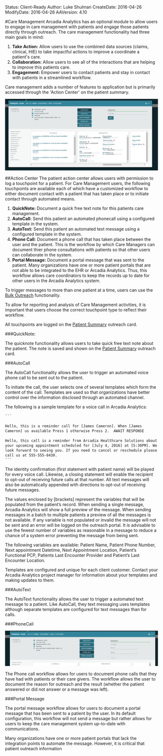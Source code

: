 Status: Client-Ready
Author: Luke Shulman
CreateDate: 2016-04-26
ModifyDate: 2016-04-26
AAVersion: 4.10

#Care Management
Arcadia Analytics has an optional module to allow users to engage in care management with patients and engage those patients directly through outreach. The care management functionality had three main goals in mind:

1. **Take Action:** Allow users to use the combined data sources (claims, clinical, HIE) to take impactful actions to improve a coordinate a patient's care. 
2. **Collaboration:** Allow users to see all of the interactions that are helping to improve this patients care. 
3. **Engagement:** Empower users to contact patients and stay in contact with patients in a streamlined workflow. 

Care management adds a number of features to application but is primarily accessed through the 'Action Center' on  the patient summary.

![Action Center](../img/ActionCenter.png)

##Action Center
The patient action center allows users with permission to log a touchpoint for a patient. For Care Management users, the following touchpoints are available each of which have a customized workflow to either document contact with a patient that has taken place or to initiate contact through automated means. 

1. **QuickNote:** Document a quick free text note for this patients care management. 
2. **AutoCall:**  Send this patient an automated phonecall using a configured template in the system. 
3. **AutoText:** Send this patient an automated text message using a configured template in the system.
4. **Phone Call:** Document a phone call that has taken place between the user and the patient. This is the workflow by which Care Managers can document thier phone consultations with patients so that other users can collaborate in the system. 
5. **Portal Message:** Document a portal message that was sent to the patient. Many organizations have one or more patient portals that are not able to be integrated to the EHR or Arcadia Analytics. Thus, this workflow allows care coordinators to keep the records up to date for other users in the Arcadia Analytics system. 

To trigger messages to more than one patient at a time, users can use the [Bulk Outreach](./Bulk-Outreach.md) functionality.

To allow for reporting and analysis of Care Management activities, it is important that users choose the correct touchpoint type to reflect their workflow. 

All touchpoints are logged on the  [Patient Summary](../reports/Patient-Summary.md) outreach card.


###QuickNote:



The quicknote functionality allows users to take quick free text note about the patient. The note is saved and shown on the [Patient Summary](../reports/Patient-Summary.md) outreach card.

###AutoCall

The AutoCall functionality allows the user to trigger an automated voice phone call to be sent out to the patient. 

To initiate the call, the user selects one of several templates which form the content of the call. Templates are used so that organizations have better control over the information disclosed through an automated channel. 

The following is a sample template for a voice call in Arcadia Analytics: 

	```
	
	Hello, this is a reminder call for [James Cameron]. When [James Cameron] us available Press 1 otherwise Press 2.  AWAIT RESPONSE 
	
	Hello, this call is a reminder from Arcadia Healthcare Solutions about your upcoming appointment scheduled for [July 4, 2016] at [5:30PM]. We look forward to seeing you. If you need to cancel or reschedule please call us at 555-555-8430. 
	```

The identity confirmation (first statement with patient name) will be played for every voice call. Likewise, a closing statement will enable the recipient to opt-out of receiving future calls at that number. All text messages will also be automatically appended with directions to opt-out of receiving future messages. 

The values enclosed by [brackets] represent the variables that will be populated from the patient’s record. When sending a single message, Arcadia Analytics will show a full preview of the message. When sending messages in a batch to multiple patients a preview of all the messages is not available. If any variable is not populated or invalid the message will not be sent and an error will be logged on the outreach portal. It is advisable to use the fewest number of variables as reasonable in a message to reduce a chance of a system error preventing the message from being sent. 

The following variables are available: Patient Name, Patient Phone Number, Next appointment Datetime, Next Appointment Location, Patient’s Functional PCP, Patients Last Encounter Provider and Patient’s Last Encounter Location. 

Templates are configured and unique for each client customer. Contact your Arcadia Analytics project manager for information about your templates and making updates to them. 

###AutoText

The AutoText functionality allows the user to trigger a automated text message to a patient. Like AutoCall, they text messaging uses templates although separate templates are configured for text messages than for calls. 

###PhoneCall

![PhoneCall](../img/PhoneCall.png)

The Phone call workflow allows for users to document phone calls that they have had with patients or their care givers. The workflow allows the user to document the reason for outreach and the result (whether the patient answered or did not answer or a message was left). 

###Portal Message

The portal message workflow allows for users to document a portal message that has been sent to a patient by the user. In its default configuration, this workflow will not send a message but rather allows for users to keep the care management system up-to-date with communications. 

Many organizations have one or more patient portals that lack the integration points to automate the message. However, it is critical that patient outreach information 

